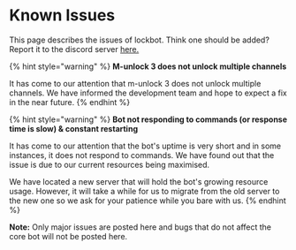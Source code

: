 # Known Issues

This page describes the issues of lockbot. Think one should be added? Report it to the discord server [here.](https://discord.gg/qJyJ5D6)

{% hint style="warning" %}
**M-unlock 3 does not unlock multiple channels**

It has come to our attention that m-unlock 3 does not unlock multiple channels. We have informed the development team and hope to expect a fix in the near future.
{% endhint %}

{% hint style="warning" %}
**Bot not responding to commands \(or response time is slow\) & constant restarting**

It has come to our attention that the bot's uptime is very short and in some instances, it does not respond to commands. We have found out that the issue is due to our current resources being maximised.

We have located a new server that will hold the bot's growing resource usage. However, it will take a while for us to migrate from the old server to the new one so we ask for your patience while you bare with us.
{% endhint %}

**Note:** Only major issues are posted here and bugs that do not affect the core bot will not be posted here.

